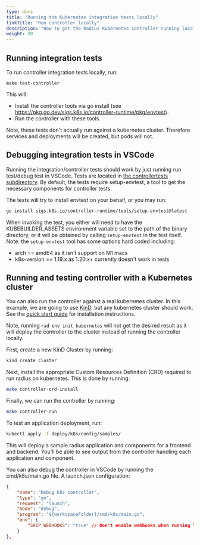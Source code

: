 ```yaml
---
type: docs
title: "Running the Kubernetes integration tests locally"
linkTitle: "Run controller locally"
description: "How to get the Radius Kubernetes controller running locally"
weight: 20
---
```


## Running integration tests

To run controller integration tests locally, run:

```
make test-controller
```

This will:
- Install the controller tools via go install (see https://pkg.go.dev/sigs.k8s.io/controller-runtime/pkg/envtest).
- Run the controller with these tools.

Note, these tests don't actually run against a kubernetes cluster. Therefore services and deployments will be created, but pods will not.

## Debugging integration tests in VSCode

Running the integration/controller tests should work by just running run test/debug test in VSCode. Tests are located in [the controllertests subdirectory](https://github.com/Azure/radius/blob/main/test/integration/kubernetes). By default, the tests require setup-envtest, a tool to get the necessary components for controller tests.

The tests will try to install envtest on your behalf, or you may run:

```bash
go install sigs.k8s.io/controller-runtime/tools/setup-envtest@latest
```

When invoking the test, you either will need to have the KUBEBUILDER_ASSETS environment variable set to the path of the binary directory, or it will be obtained by calling `setup-envtest` in the test itself. Note: the `setup-envtest` tool has some options hard coded including:

- arch == amd64 as it isn't support on M1 macs
- k8s-version == 1.19.x as 1.20.x+ currently doesn't work in tests

## Running and testing controller with a Kubernetes cluster

You can also run the controller against a real kubernetes cluster. In this example, we are going to use [KinD](https://github.com/kubernetes-sigs/kind), but any kubernetes cluster should work. See the [quick start guide](https://kind.sigs.k8s.io/docs/user/quick-start/#installation) for installation instructions.

Note, running `rad env init kubernetes` will not get the desired result as it will deploy the controller to the cluster instead of running the controller locally.

First, create a new KinD Cluster by running:

```sh
kind create cluster
```

Next, install the appropriate Custom Resources Definition (CRD) required to run radius on kubernetes. This is done by running:

```sh
make controller-crd-install
```

Finally, we can run the controller by running:

```sh
make controller-run
```

To test an application deployment, run:

```sh
kubectl apply -f deploy/k8s/config/samples/
```

This will deploy a sample radius application and components for a frontend and backend. You'll be able to see output from the controller handling each application and component. 

You can also debug the controller in VSCode by running the cmd/k8s/main.go file. A launch.json configuration:

```json
{
    "name": "Debug k8s controller",
    "type": "go",
    "request": "launch",
    "mode": "debug",
    "program": "${workspaceFolder}/cmd/k8s/main.go",
    "env": {
        "SKIP_WEBHOOKS": "true" // Don't enable webhooks when running locally as they require a cert.
    }
},
```